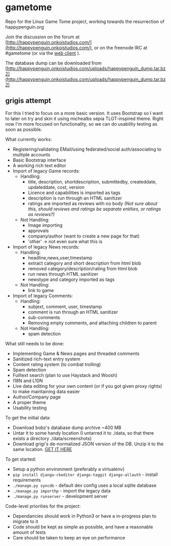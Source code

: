 gametome
========

Repo for the Linux Game Tome project, working towards the resurrection of happypenguin.org

Join the discussion on the forum at [http://happypenguin.onkoistudios.com/](http://happypenguin.onkoistudios.com/), or on the freenode IRC at #gametome (or via the [web client](http://webchat.freenode.net/?channels=gametome&uio=d4) ).

The database dump can be downloaded from [http://happypenguin.onkoistudios.com/uploads/happypenguin_dump.tar.bz2](http://happypenguin.onkoistudios.com/uploads/happypenguin_dump.tar.bz2)

grigis attempt
--------------

For this I tried to focus on a more basic version. It uses Bootstrap so I want to later on try and skin it using michealbs sepia TLGT-inspired theme. Right now I'm more focused on functionality, so we can do usability testing as soon as possible.

What currently works:

* Registering/validating EMail/using federated/social auth/associating to multiple accounts
* Basic Bootstrap interface
* A working rich text editor
* Import of legacy Game records:
    * Handling:
        * title, description, shortdescription, submittedby, createddate, updateddate, cost, version
        * Licence and capabilities is imported as tags
        * description is run through an HTML sanitizer
        * ratings are imported as reviews with no body _(Not sure about this, should reviews and ratings be separate entities, or ratings as reviews?)_
    * Not Handling:
        * Image importing
        * approvals
        * company/author (want to create a new page for that)
        * 'other' -> not even sure what this is
* Import of legacy News records:
    * Handling:
        * headline,news,user,timestamp
        * extract category and short description from html blob
        * removed category/description/rating from html blob
        * run news through HTML sanitizer
        * newstype and category imported as tags
    * Not Handling:
        * link to game
* Import of legacy Comments:
    * Handling:  
        * subjext, comment, user, timestamp
        * comment is run through an HTML sanitizer
        * sub-comments
        * Removing empty comments, and attaching children to parent
    * Not Handling:
        * spam detection

What still needs to be done:

* Implementing Game & News pages and threaded comments
* Sanitized rich-text entry system
* Content rating system (to combat trolling)
* Spam detection
* Fulltext search (plan to use Haystack and Woosh)
* I18N and L10N
* Live data editing for your own content (or if you got given proxy rights) to make maintaining data easier
* Author/Company page
* A proper theme
* Usability testing

To get the initial data:

* Download bobz's database dump archive ~400 MB 
* Untar it to some handy location (I untarred it to ./data, so that there exists a directory ./data/screenshots)
* Download grigi's de-normalized JSON version of the DB. Unzip it to the same location. [GET IT HERE](http://happypenguin.onkoistudios.com/discussion/5/de-normalized-db#Item_2)

To get started:

* Setup a python environment (preferably a virtualenv)
* `pip install django-ckeditor django-taggit django-allauth` - install requirements
* `./manage.py syncdb` - default dev config uses a local sqlite database
* `./manage.py importhp` - import the legacy data
* `./manage.py runserver` - development server

Code-level priorities for the project:

* Dependancies should work in Python3 or have a in-progress plan to migrate to it
* Code should be kept as simple as possible, and have a reasonable amount of tests
* Care should be taken to keep an eye on performance

